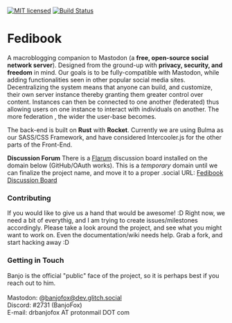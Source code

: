 [![MIT licensed](https://img.shields.io/badge/license-MIT-blue.svg)](./LICENSE)
[![Build Status](https://travis-ci.org/BanjoFox/fedibook.svg?branch=web-dev)](https://travis-ci.org/BanjoFox/fedibook)

# Fedibook
A macroblogging companion to Mastodon (a **free, open-source social network server**). Designed from the ground-up with **privacy, security, and freedom** in mind. Our goals is to be fully-compatible with Mastodon, while adding functionalities seen in other popular social media sites. Decentralizing the system means that anyone can build, and customize, their own server instance thereby granting them greater control over content. Instances can then be connected to one another (federated) thus allowing users on one instance to interact with individuals on another. The more federation , the wider the user-base becomes. 

The back-end is built on **Rust** with **Rocket**. Currently we are using Bulma as our SASS/CSS Framework, and have considered Intercooler.js for the other parts of the Front-End.

**Discussion Forum**
There is a [Flarum](http://flarum.org) discussion board installed on the domain below (GitHub/OAuth works). This is a *temporary* domain until we can finalize the project name, and move it to a proper .social
URL: [Fedibook Discussion Board](http://www.jaggedskybrewing.com)

### Contributing
If you would like to give us a hand that would be awesome! :D 
Right now, we need a bit of everythig, and I am trying to create issues/milestones accordingly. Please take a look around the project, and see what you might want to work on. Even the documentation/wiki needs help. Grab a fork, and start hacking away :D

### Getting in Touch
Banjo is the official "public" face of the project, so it is perhaps best if you reach out to him.<br />
<br />
Mastodon: @banjofox@dev.glitch.social<br />
Discord: #2731 (BanjoFox)<br />
E-mail: drbanjofox AT protonmail DOT com
